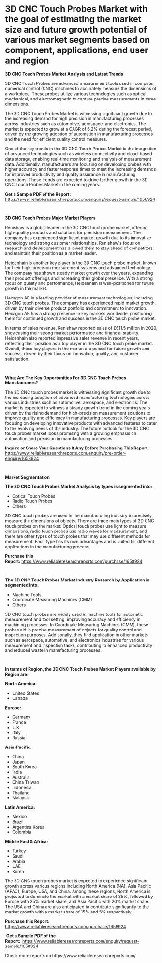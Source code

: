 <p><h1>3D CNC Touch Probes Market with the goal of estimating the market size and future growth potential of various market segments based on component, applications, end user and region</h1></p><p><strong>3D CNC Touch Probes Market Analysis and Latest Trends</strong></p>
<p><p>3D CNC Touch Probes are advanced measurement tools used in computer numerical control (CNC) machines to accurately measure the dimensions of a workpiece. These probes utilize various technologies such as optical, mechanical, and electromagnetic to capture precise measurements in three dimensions.</p><p>The 3D CNC Touch Probes Market is witnessing significant growth due to the increasing demand for high precision in manufacturing processes across industries such as automotive, aerospace, and electronics. The market is expected to grow at a CAGR of 6.2% during the forecast period, driven by the growing adoption of automation in manufacturing processes and the need for efficient quality control measures.</p><p>One of the key trends in the 3D CNC Touch Probes Market is the integration of advanced technologies such as wireless connectivity and cloud-based data storage, enabling real-time monitoring and analysis of measurement data. Additionally, manufacturers are focusing on developing probes with higher accuracy and faster response times to meet the increasing demands for improved productivity and quality assurance in manufacturing operations. These trends are expected to drive further growth in the 3D CNC Touch Probes Market in the coming years.</p></p>
<p><strong>Get a Sample PDF of the Report:&nbsp;</strong> <a href="https://www.reliableresearchreports.com/enquiry/request-sample/1658924">https://www.reliableresearchreports.com/enquiry/request-sample/1658924</a></p>
<p>&nbsp;</p>
<p><strong>3D CNC Touch Probes Major Market Players</strong></p>
<p><p>Renishaw is a global leader in the 3D CNC touch probe market, offering high-quality products and solutions for precision measurement. The company has experienced significant market growth due to its innovative technology and strong customer relationships. Renishaw's focus on research and development has allowed them to stay ahead of competitors and maintain their position as a market leader.</p><p>Heidenhain is another key player in the 3D CNC touch probe market, known for their high-precision measurement systems and advanced technology. The company has shown steady market growth over the years, expanding their product offerings and increasing their global presence. With a strong focus on quality and performance, Heidenhain is well-positioned for future growth in the market.</p><p>Hexagon AB is a leading provider of measurement technologies, including 3D CNC touch probes. The company has experienced rapid market growth, driven by their diverse product portfolio and commitment to innovation. Hexagon AB has a strong presence in key markets worldwide, positioning them for continued growth and success in the 3D CNC touch probe market.</p><p>In terms of sales revenue, Renishaw reported sales of £611.5 million in 2020, showcasing their strong market performance and financial stability. Heidenhain also reported impressive sales revenue in recent years, reflecting their position as a top player in the 3D CNC touch probe market. Overall, these key players in the market are poised for future growth and success, driven by their focus on innovation, quality, and customer satisfaction.</p></p>
<p>&nbsp;</p>
<p><strong>What Are The Key Opportunities For 3D CNC Touch Probes Manufacturers?</strong></p>
<p><p>The 3D CNC touch probes market is witnessing significant growth due to the increasing adoption of advanced manufacturing technologies across various industries such as automotive, aerospace, and electronics. The market is expected to witness a steady growth trend in the coming years driven by the rising demand for high-precision measurement solutions to improve quality and efficiency in manufacturing processes. Key players are focusing on developing innovative products with advanced features to cater to the evolving needs of the industry. The future outlook for the 3D CNC touch probes market looks promising with a growing emphasis on automation and precision in manufacturing processes.</p></p>
<p><strong>Inquire or Share Your Questions If Any Before Purchasing This Report:</strong> <a href="https://www.reliableresearchreports.com/enquiry/pre-order-enquiry/1658924">https://www.reliableresearchreports.com/enquiry/pre-order-enquiry/1658924</a></p>
<p>&nbsp;</p>
<p><strong>Market Segmentation</strong></p>
<p><strong>The 3D CNC Touch Probes Market Analysis by types is segmented into:</strong></p>
<p><ul><li>Optical Touch Probes</li><li>Radio Touch Probes</li><li>Others</li></ul></p>
<p><p>3D CNC touch probes are used in the manufacturing industry to precisely measure the dimensions of objects. There are three main types of 3D CNC touch probes on the market: Optical touch probes use light to measure dimensions, radio touch probes use radio waves for measurement, and there are other types of touch probes that may use different methods for measurement. Each type has its own advantages and is suited for different applications in the manufacturing process.</p></p>
<p><strong>Purchase this Report:&nbsp;</strong><a href="https://www.reliableresearchreports.com/purchase/1658924">https://www.reliableresearchreports.com/purchase/1658924</a></p>
<p>&nbsp;</p>
<p><strong>The 3D CNC Touch Probes Market Industry Research by Application is segmented into:</strong></p>
<p><ul><li>Machine Tools</li><li>Coordinate Measuring Machines (CMM)</li><li>Others</li></ul></p>
<p><p>3D CNC touch probes are widely used in machine tools for automatic measurement and tool setting, improving accuracy and efficiency in machining processes. In Coordinate Measuring Machines (CMM), these probes aid in precise measurement of objects for quality control and inspection purposes. Additionally, they find application in other markets such as aerospace, automotive, and electronics industries for various measurement and inspection tasks, contributing to enhanced productivity and reduced waste in manufacturing processes.</p></p>
<p>&nbsp;</p>
<p><strong>In terms of Region, the 3D CNC Touch Probes Market Players available by Region are:</strong></p>
<p>
    <p> <strong> North America: </strong>
        <ul>
            <li>United States</li>
            <li>Canada</li>
        </ul>
        </p> 
    <p> <strong> Europe: </strong>
        <ul>
            <li>Germany</li>
            <li>France</li>
            <li>U.K.</li>
            <li>Italy</li>
            <li>Russia</li>
        </ul>
        </p> 
    <p> <strong> Asia-Pacific: </strong>
        <ul>
            <li>China</li>
            <li>Japan</li>
            <li>South Korea</li>
            <li>India</li>
            <li>Australia</li>
            <li>China Taiwan</li>
            <li>Indonesia</li>
            <li>Thailand</li>
            <li>Malaysia</li>
        </ul>
        </p> 
    <p> <strong> Latin America: </strong>
        <ul>
            <li>Mexico</li>
            <li>Brazil</li>
            <li>Argentina Korea</li>
            <li>Colombia</li>
        </ul>
        </p> 
    <p> <strong> Middle East & Africa: </strong>
        <ul>
            <li>Turkey</li>
            <li>Saudi</li>
            <li>Arabia</li>
            <li>UAE</li>
            <li>Korea</li>
        </ul>
    </p>
    </p>
<p><p>The 3D CNC touch probes market is expected to experience significant growth across various regions including North America (NA), Asia Pacific (APAC), Europe, USA, and China. Among these regions, North America is projected to dominate the market with a market share of 35%, followed by Europe with 25% market share, and Asia Pacific with 20% market share. The USA and China are also anticipated to contribute significantly to the market growth with a market share of 15% and 5% respectively.</p></p>
<p><strong>Purchase this Report: </strong><a href="https://www.reliableresearchreports.com/purchase/1658924">https://www.reliableresearchreports.com/purchase/1658924</a></p>
<p>&nbsp;<strong>Get a Sample PDF of the Report:&nbsp;&nbsp;</strong><a href="https://www.reliableresearchreports.com/enquiry/request-sample/1658924">https://www.reliableresearchreports.com/enquiry/request-sample/1658924</a></p>
<p><strong></strong></p>
<p>Check more reports on https://www.reliableresearchreports.com/</p>